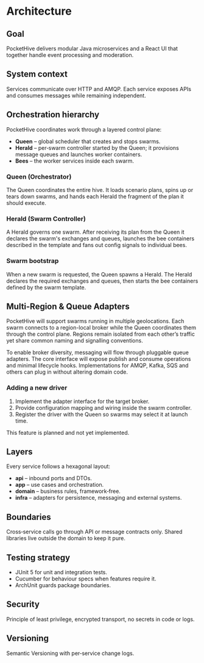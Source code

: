 # Architecture

## Goal
PocketHive delivers modular Java microservices and a React UI that together handle event processing and moderation.

## System context
Services communicate over HTTP and AMQP. Each service exposes APIs and consumes messages while remaining independent.

## Orchestration hierarchy
PocketHive coordinates work through a layered control plane:

- **Queen** – global scheduler that creates and stops swarms.
- **Herald** – per‑swarm controller started by the Queen; it provisions message queues and launches worker containers.
- **Bees** – the worker services inside each swarm.

### Queen (Orchestrator)
The Queen coordinates the entire hive. It loads scenario plans, spins up or tears down swarms, and hands each Herald the fragment of the plan it should execute.

### Herald (Swarm Controller)
A Herald governs one swarm. After receiving its plan from the Queen it declares the swarm's exchanges and queues, launches the bee containers described in the template and fans out config signals to individual bees.

### Swarm bootstrap
When a new swarm is requested, the Queen spawns a Herald. The Herald declares the required exchanges and queues, then starts the bee containers defined by the swarm template.

## Multi-Region & Queue Adapters
PocketHive will support swarms running in multiple geolocations. Each swarm connects to a region-local broker while the Queen coordinates them through the control plane. Regions remain isolated from each other’s traffic yet share common naming and signalling conventions.

To enable broker diversity, messaging will flow through pluggable queue adapters. The core interface will expose publish and consume operations and minimal lifecycle hooks. Implementations for AMQP, Kafka, SQS and others can plug in without altering domain code.

### Adding a new driver
1. Implement the adapter interface for the target broker.
2. Provide configuration mapping and wiring inside the swarm controller.
3. Register the driver with the Queen so swarms may select it at launch time.

This feature is planned and not yet implemented.

## Layers
Every service follows a hexagonal layout:
- **api** – inbound ports and DTOs.
- **app** – use cases and orchestration.
- **domain** – business rules, framework‑free.
- **infra** – adapters for persistence, messaging and external systems.

## Boundaries
Cross‑service calls go through API or message contracts only. Shared libraries live outside the domain to keep it pure.

## Testing strategy
- JUnit 5 for unit and integration tests.
- Cucumber for behaviour specs when features require it.
- ArchUnit guards package boundaries.

## Security
Principle of least privilege, encrypted transport, no secrets in code or logs.

## Versioning
Semantic Versioning with per‑service change logs.
